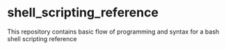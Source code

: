 # shell_scripting_reference
This repository contains basic flow of programming and syntax for a bash shell scripting reference
